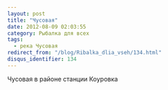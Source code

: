 ```yaml
---
layout: post
title: "Чусовая"
date: 2012-08-09 02:03:55
category: Рыбалка для всех
tags:
  - река Чусовая
redirect_from: "/blog/Ribalka_dlia_vseh/134.html"
disqus_identifier: 134
---
```

Чусовая в районе станции Коуровка
